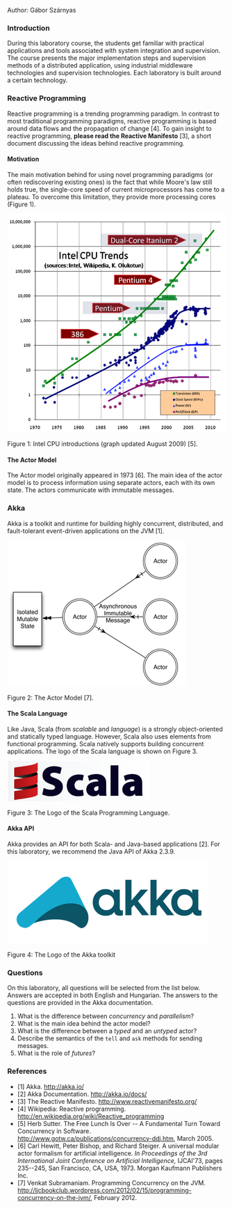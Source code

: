 Author: Gábor Szárnyas

### Introduction

During this laboratory course, the students get familiar with practical applications and tools associated with system integration and supervision. The course presents the major implementation steps and supervision methods of a distributed application, using industrial middleware technologies and supervision technologies. Each laboratory is built around a certain technology.

### Reactive Programming

Reactive programming is a trending programming paradigm. In contrast to most traditional programming paradigms, reactive programming is based around data flows and the propagation of change [4]. To gain insight to reactive programming, **please read the Reactive Manifesto** [3], a short document discussing the ideas behind reactive programming.

#### Motivation

The main motivation behind for using novel programming paradigms (or often rediscovering existing ones) is the fact that while Moore's law still holds true, the single-core speed of current microprocessors has come to a plateau. To overcome this limitation, they provide more processing cores (Figure 1).

![](intlab/akka/transistor-count.png)

Figure 1: Intel CPU introductions (graph updated August 2009) [5].

#### The Actor Model

The Actor model originally appeared in 1973 [6]. The main idea of the actor model is to process information using separate actors, each with its own state. The actors communicate with immutable messages.

### Akka

Akka is a toolkit and runtime for building highly concurrent, distributed, and fault-tolerant event-driven applications on the JVM [1].

![](intlab/akka/actor-model.png)

Figure 2: The Actor Model [7].

#### The Scala Language

Like Java, Scala (from *scalable* and *language*) is a strongly object-oriented and statically typed language. However, Scala also uses elements from functional programming. Scala natively supports building concurrent applications. The logo of the Scala language is shown on Figure 3.

![](intlab/akka/scala-logo.png)

Figure 3: The Logo of the Scala Programming Language.

#### Akka API

Akka provides an API for both Scala- and Java-based applications [2]. For this laboratory, we recommend the Java API of Akka 2.3.9.

![](intlab/akka/akka-logo.png)

Figure 4: The Logo of the Akka toolkit

### Questions

On this laboratory, all questions will be selected from the list below. Answers are accepted in both English and Hungarian. The answers to the questions are provided in the Akka documentation.

1. What is the difference between *concurrency* and *parallelism*?
2. What is the main idea behind the actor model?
3. What is the difference between a *typed* and an *untyped* actor?
4. Describe the semantics of the `tell` and `ask` methods for sending messages.
5. What is the role of *futures*?

### References

* [1] Akka. <http://akka.io/>
* [2] Akka Documentation. <http://akka.io/docs/>
* [3] The Reactive Manifesto. <http://www.reactivemanifesto.org/>
* [4] Wikipedia: Reactive programming. <http://en.wikipedia.org/wiki/Reactive_programming>
* [5] Herb Sutter. The Free Lunch Is Over -- A Fundamental Turn Toward Concurrency in Software. <http://www.gotw.ca/publications/concurrency-ddj.htm>, March 2005.
* [6] Carl Hewitt, Peter Bishop, and Richard Steiger. A universal modular actor formalism for artificial intelligence. *In Proceedings of the 3rd International Joint Conference on Artificial Intelligence,* IJCAI'73, pages 235--245, San Francisco, CA, USA, 1973. Morgan Kaufmann Publishers Inc.
* [7] Venkat Subramaniam. Programming Concurrency on the JVM. <http://ljcbookclub.wordpress.com/2012/02/15/programming-concurrency-on-the-jvm/>, February 2012.